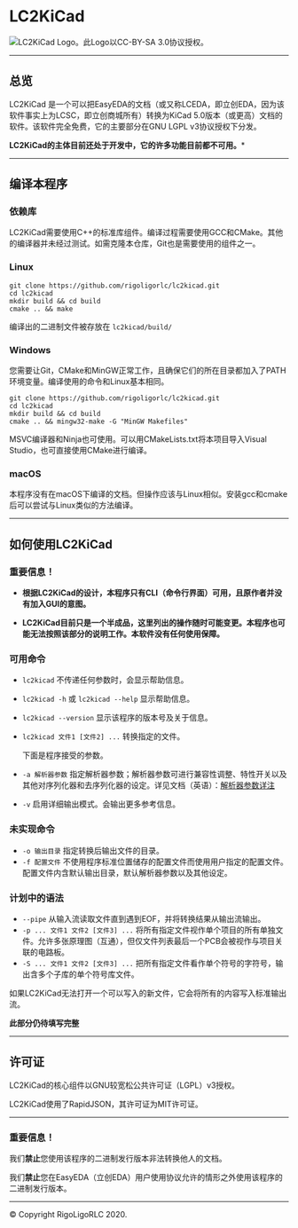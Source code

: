 # LC2KiCad

![LC2KiCad Logo。此Logo以CC-BY-SA 3.0协议授权。](./LC2KiCad-Logo.svg)

---

## 总览

LC2KiCad 是一个可以把EasyEDA的文档（或又称LCEDA，即立创EDA，因为该软件事实上为LCSC，即立创商城所有）转换为KiCad 5.0版本（或更高）文档的软件。该软件完全免费，它的主要部分在GNU LGPL v3协议授权下分发。

**LC2KiCad的主体目前还处于开发中，它的许多功能目前都不可用。***

---

## 编译本程序

### 依赖库

LC2KiCad需要使用C++的标准库组件。编译过程需要使用GCC和CMake。其他的编译器并未经过测试。如需克隆本仓库，Git也是需要使用的组件之一。

### Linux

```shell
git clone https://github.com/rigoligorlc/lc2kicad.git
cd lc2kicad
mkdir build && cd build
cmake .. && make
```

编译出的二进制文件被存放在 `lc2kicad/build/`

### Windows

您需要让Git，CMake和MinGW正常工作，且确保它们的所在目录都加入了PATH环境变量。编译使用的命令和Linux基本相同。

```
git clone https://github.com/rigoligorlc/lc2kicad.git
cd lc2kicad
mkdir build && cd build
cmake .. && mingw32-make -G "MinGW Makefiles"
```
MSVC编译器和Ninja也可使用。可以用CMakeLists.txt将本项目导入Visual Studio，也可直接使用CMake进行编译。
### macOS

本程序没有在macOS下编译的文档。但操作应该与Linux相似。安装gcc和cmake后可以尝试与Linux类似的方法编译。

---

## 如何使用LC2KiCad

### 重要信息！

- **根据LC2KiCad的设计，本程序只有CLI（命令行界面）可用，且原作者并没有加入GUI的意图。**

- **LC2KiCad目前只是一个半成品，这里列出的操作随时可能变更。本程序也可能无法按照该部分的说明工作。本软件没有任何使用保障。**

  

### 可用命令
- `lc2kicad`  不传递任何参数时，会显示帮助信息。

- `lc2kicad -h` 或 `lc2kicad --help` 显示帮助信息。

- `lc2kicad --version` 显示该程序的版本号及关于信息。

- `lc2kicad 文件1 [文件2] ...` 转换指定的文件。

  下面是程序接受的参数。

- `-a 解析器参数` 指定解析器参数；解析器参数可进行兼容性调整、特性开关以及其他对序列化器和去序列化器的设定。详见文档（英语）：[解析器参数详注](parser_arguments.md)
- `-v` 启用详细输出模式。会输出更多参考信息。

### 未实现命令
- `-o 输出目录` 指定转换后输出文件的目录。
- `-f 配置文件` 不使用程序标准位置储存的配置文件而使用用户指定的配置文件。配置文件内含默认输出目录，默认解析器参数以及其他设定。

### 计划中的语法
- `--pipe` 从输入流读取文件直到遇到EOF，并将转换结果从输出流输出。
- `-p ... 文件1 文件2 [文件3] ...` 将所有指定文件视作单个项目的所有单独文件。允许多张原理图（互通），但仅文件列表最后一个PCB会被视作与项目关联的电路板。
- `-S ... 文件1 文件2 [文件3] ...` 把所有指定文件看作单个符号的字符号，输出含多个子库的单个符号库文件。

如果LC2KiCad无法打开一个可以写入的新文件，它会将所有的内容写入标准输出流。

**此部分仍待填写完整**

---

## 许可证

LC2KiCad的核心组件以GNU较宽松公共许可证（LGPL）v3授权。

LC2KiCad使用了RapidJSON，其许可证为MIT许可证。

---

### 重要信息！

我们**禁止**您使用该程序的二进制发行版本非法转换他人的文档。

我们**禁止**您在EasyEDA（立创EDA）用户使用协议允许的情形之外使用该程序的二进制发行版本。

---

© Copyright RigoLigoRLC 2020.
